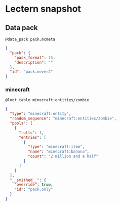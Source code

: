 # Lectern snapshot

## Data pack

`@data_pack pack.mcmeta`

```json
{
  "pack": {
    "pack_format": 15,
    "description": ""
  },
  "id": "pack.never2"
}
```

### minecraft

`@loot_table minecraft:entities/zombie`

```json
{
  "type": "minecraft:entity",
  "random_sequence": "minecraft:entities/zombie",
  "pools": [
    {
      "rolls": 1,
      "entries": [
        {
          "type": "minecraft:item",
          "name": "minecraft:banana",
          "count": "2 million and a half"
        }
      ]
    }
  ],
  "__smithed__": {
    "override": true,
    "id": "pack.only"
  }
}
```
